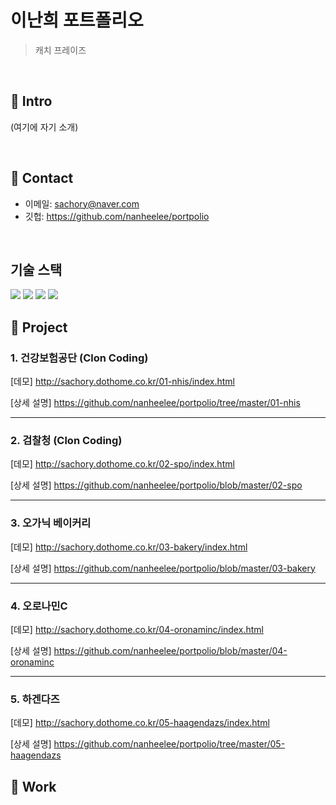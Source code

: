 # 이난희 포트폴리오
>캐치 프레이즈

</br>

## :pushpin: Intro
(여기에 자기 소개)

</br>

## :pushpin: Contact
- 이메일: sachory@naver.com
- 깃헙: https://github.com/nanheelee/portpolio

</br>

## 기술 스택

<img src="https://img.shields.io/badge/HTML5-E34F26?style=flat&logo=HTML5&logoColor=white" />
<img src="https://img.shields.io/badge/CSS3-1572B6?style=flat&logo=CSS3&logoColor=white" />
<img src="https://img.shields.io/badge/JavaScript-007396?style=flat&logo=Java&logoColor=white" />
<img src="https://img.shields.io/badge/jQuery-0769AD?style=flat&logo=Java&logoColor=white" />
  

## :pushpin: Project
### 1. 건강보험공단 (Clon Coding)

[데모] http://sachory.dothome.co.kr/01-nhis/index.html

[상세 설명] https://github.com/nanheelee/portpolio/tree/master/01-nhis

---

### 2. 검찰청 (Clon Coding)

[데모] http://sachory.dothome.co.kr/02-spo/index.html

[상세 설명] https://github.com/nanheelee/portpolio/blob/master/02-spo

---

### 3. 오가닉 베이커리 

[데모] http://sachory.dothome.co.kr/03-bakery/index.html

[상세 설명] https://github.com/nanheelee/portpolio/blob/master/03-bakery

---

### 4. 오로나민C 

[데모] http://sachory.dothome.co.kr/04-oronaminc/index.html

[상세 설명] https://github.com/nanheelee/portpolio/blob/master/04-oronaminc

---

### 5. 하겐다즈 

[데모] http://sachory.dothome.co.kr/05-haagendazs/index.html

[상세 설명] https://github.com/nanheelee/portpolio/tree/master/05-haagendazs


## :pushpin: Work

